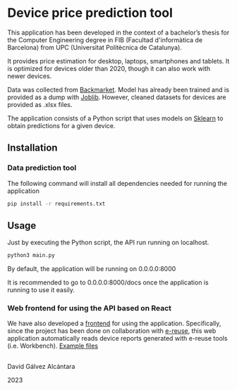 # Device price prediction tool

This application has been developed in the context of a bachelor’s thesis for the Computer Engineering degree in FIB (Facultad d'informàtica de Barcelona) from UPC (Universitat Politècnica de Catalunya).

It provides price estimation for desktop, laptops, smartphones and tablets. It is optimized for devices older than 2020, though it can also work with newer devices.

Data was collected from [Backmarket](https://www.backmarket.es/es-es). Model has already been trained and is provided as a dump with [Joblib](https://joblib.readthedocs.io/en/latest/). However, cleaned datasets for devices are provided as .xlsx files.

The application consists of a Python script that uses models on [Sklearn](https://scikit-learn.org/stable/) to obtain predictions for a given device.

## Installation
### Data prediction tool

The following command will install all dependencies needed for running the application
```bash
pip install -r requirements.txt
```

## Usage
Just by executing the Python script, the API run running on localhost.

```bash
python3 main.py
```

By default, the application will be running on 0.0.0.0:8000

It is recommended to go to 0.0.0.0:8000/docs once the application is running to use it easily.

### Web frontend for using the API based on React
We have also developed a [frontend](https://github.com/Kerbolerr/TFGDavid23Web) for using the application.
Specifically, since the project has been done on collaboration with [e-reuse](https://www.ereuse.org/), this web application automatically reads device reports generated with e-reuse tools (i.e. Workbench). [Example files](https://github.com/eReuse/devicehub-teal/blob/master/ereuse_devicehub/dummy/files/asus-eee-1000h.snapshot.11.yaml)

##
David Gálvez Alcántara

2023

